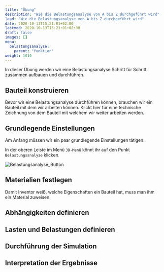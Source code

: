 ```yaml
---
title: "Übung"
description: "Wie die Belastungsanalyse von A bis Z durchgeführt wird"
lead: "Wie die Belastungsanalyse von A bis Z durchgeführt wird"
date: 2020-10-13T15:21:01+02:00
lastmod: 2020-10-13T15:21:01+02:00
draft: false
images: []
menu:
  belastungsanalyse:
    parent: "funktion"
weight: 1010
---
```


In dieser Übung werden wir eine Belastungsanalyse Schritt für Schritt zusammen aufbauen und durchführen.

## Bauteil konstruieren

Bevor wir eine Belastungsanalyse durchführen können, brauchen wir ein Bauteil mit dem wir arbeiten können. Klickt hier für eine technische Zeichnung von dem Bauteil mit welchem wir weiter arbeiten werden.

## Grundlegende Einstellungen

Am Anfang müssen wir ein paar grundlegende Einstellungen tätigen.

In der oberen Leiste im Menü `3D-Menü` könnt ihr auf den Punkt `Belastungsanalyse` klicken.

![Belastungsanalyse_Button]()


## Materialien festlegen

Damit Inventor weiß, welche Eigenschaften ein Bauteil hat, muss man ihm ein Material zuweisen.

## Abhängigkeiten definieren

## Lasten und Belastungen definieren

## Durchführung der Simulation

## Interpretation der Ergebnisse
